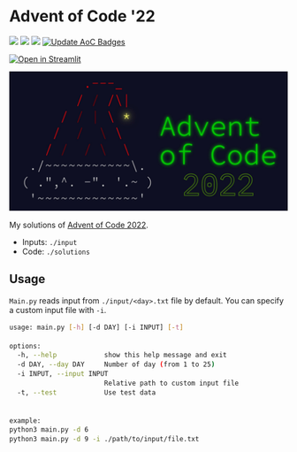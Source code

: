 # Advent of Code '22

![](https://img.shields.io/badge/day%20📅-15-blue) ![](https://img.shields.io/badge/stars%20⭐-28-yellow) ![](https://img.shields.io/badge/days%20completed-14-red) [![Update AoC Badges](https://github.com/nryabykh/aoc2022/actions/workflows/main.yml/badge.svg)](https://github.com/nryabykh/aoc2022/actions/workflows/main.yml)

[![Open in Streamlit](https://static.streamlit.io/badges/streamlit_badge_black_white.svg)](https://aoc2022-nriabykh.streamlit.app/)

<img src="images/banner.jpeg" width="800" alt="AoC2000 banner"/>


My solutions of [Advent of Code 2022](https://adventofcode.com/2022).

- Inputs: `./input`
- Code: `./solutions`

## Usage

`Main.py` reads input from `./input/<day>.txt` file by default. You can specify a custom input file with `-i`.

```bash
usage: main.py [-h] [-d DAY] [-i INPUT] [-t]

options:
  -h, --help            show this help message and exit
  -d DAY, --day DAY     Number of day (from 1 to 25)
  -i INPUT, --input INPUT
                        Relative path to custom input file
  -t, --test            Use test data


example: 
python3 main.py -d 6
python3 main.py -d 9 -i ./path/to/input/file.txt
```
